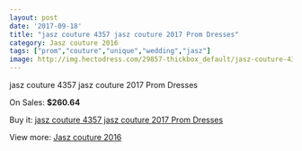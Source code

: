 ```yaml
---
layout: post
date: '2017-09-18'
title: "jasz couture 4357 jasz couture 2017 Prom Dresses"
category: Jasz couture 2016
tags: ["prom","couture","unique","wedding","jasz"]
image: http://img.hectodress.com/29857-thickbox_default/jasz-couture-4357-jasz-couture-2012-prom-dresses.jpg
---
```

jasz couture 4357 jasz couture 2017 Prom Dresses

On Sales: **$260.64**
<a href="https://www.hectodress.com/jasz-couture-2013/13788-jasz-couture-4357-jasz-couture-2012-prom-dresses.html"><amp-img layout="responsive" width="600" height="600" src="//img.hectodress.com/29857-thickbox_default/jasz-couture-4357-jasz-couture-2012-prom-dresses.jpg" alt="jasz couture 4357 jasz couture 2017 Prom Dresses 0" /></a>
<a href="https://www.hectodress.com/jasz-couture-2013/13788-jasz-couture-4357-jasz-couture-2012-prom-dresses.html"><amp-img layout="responsive" width="600" height="600" src="//img.hectodress.com/29859-thickbox_default/jasz-couture-4357-jasz-couture-2012-prom-dresses.jpg" alt="jasz couture 4357 jasz couture 2017 Prom Dresses 1" /></a>
<a href="https://www.hectodress.com/jasz-couture-2013/13788-jasz-couture-4357-jasz-couture-2012-prom-dresses.html"><amp-img layout="responsive" width="600" height="600" src="//img.hectodress.com/29858-thickbox_default/jasz-couture-4357-jasz-couture-2012-prom-dresses.jpg" alt="jasz couture 4357 jasz couture 2017 Prom Dresses 2" /></a>

Buy it: [jasz couture 4357 jasz couture 2017 Prom Dresses](https://www.hectodress.com/jasz-couture-2013/13788-jasz-couture-4357-jasz-couture-2012-prom-dresses.html "jasz couture 4357 jasz couture 2017 Prom Dresses")

View more: [Jasz couture 2016](https://www.hectodress.com/227-jasz-couture-2013 "Jasz couture 2016")